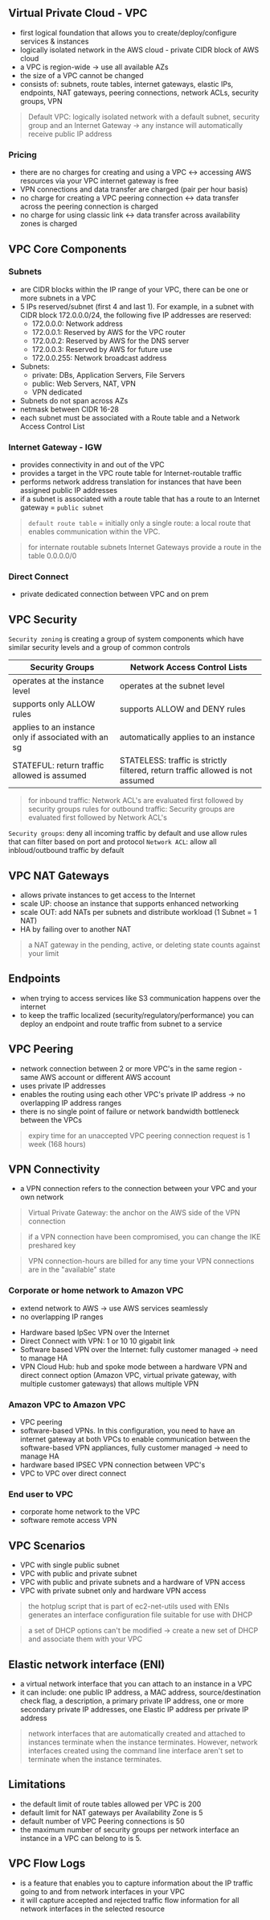 ## Virtual Private Cloud - VPC ##

- first logical foundation that allows you to create/deploy/configure services & instances
- logically isolated network in the AWS cloud - private CIDR block of AWS cloud
- a VPC is region-wide -> use all available AZs
- the size of a VPC cannot be changed
- consists of: subnets, route tables, internet gateways, elastic IPs, endpoints, NAT gateways, peering connections, network ACLs, security groups, VPN

> Default VPC: logically isolated network with a default subnet, security group and an Internet Gateway -> any instance will automatically receive public IP address

### Pricing ###
- there are no charges for creating and using a VPC <-> accessing AWS resources via your VPC internet gateway is free
- VPN connections and data transfer are charged (pair per hour basis)
- no charge for creating a VPC peering connection <->  data transfer across the peering connection is charged
- no charge for using classic link <-> data transfer across availability zones is charged

## VPC Core Components ##
### Subnets ###
- are CIDR blocks within the IP range of your VPC, there can be one or more subnets in a VPC
- 5 IPs reserved/subnet (first 4 and last 1). For example, in a subnet with CIDR block 172.0.0.0/24, the following five IP addresses are reserved:
  * 172.0.0.0: Network address
  * 172.0.0.1: Reserved by AWS for the VPC router
  * 172.0.0.2: Reserved by AWS for the DNS server
  * 172.0.0.3: Reserved by AWS for future use
  * 172.0.0.255: Network broadcast address
- Subnets:
  * private: DBs, Application Servers, File Servers
  * public: Web Servers, NAT, VPN
  * VPN dedicated
- Subnets do not span across AZs
- netmask between CIDR 16-28
- each subnet must be associated with a Route table and a Network Access Control List

### Internet Gateway - IGW ###
- provides connectivity in and out of the VPC
- provides a target in the VPC route table for Internet-routable traffic
- performs network address translation for instances that have been assigned public IP addresses
- if a subnet is associated with a route table that has a route to an Internet gateway = `public subnet`

> `default route table` = initially only a single route: a local route that enables communication within the VPC.

> for internate routable subnets Internet Gateways provide a route in the table 0.0.0.0/0

### Direct Connect ###
- private dedicated connection between VPC and on prem

## VPC Security ##

`Security zoning` is creating a group of system components which have similar security levels and a group of common controls

| Security Groups | Network Access Control Lists |
| --------------- | ---------------------------- |
| operates at the instance level | operates at the subnet level |
| supports only ALLOW rules | supports ALLOW and DENY rules |
| applies to an instance only if associated with an sg | automatically applies to an instance |
| STATEFUL: return traffic allowed is assumed | STATELESS: traffic is strictly filtered, return traffic allowed is not assumed |

> for inbound traffic: Network ACL's are evaluated first followed by security groups rules
> for outbound traffic: Security groups are evaluated first followed by Network ACL's

`Security groups`: deny all incoming traffic by default and use allow rules that can filter based on port and protocol
`Network ACL`: allow all inbloud/outbound traffic by default

## VPC NAT Gateways ##
- allows private instances to get access to the Internet
- scale UP: choose an instance that supports enhanced networking
- scale OUT: add NATs per subnets and distribute workload (1 Subnet = 1 NAT)
- HA by failing over to another NAT

> a NAT gateway in the pending, active, or deleting state counts against your limit

## Endpoints ##
- when trying to access services like S3 communication happens over the internet
- to keep the traffic localized (security/regulatory/performance) you can deploy an endpoint and route traffic from subnet to a service

## VPC Peering ##
- network connection between 2 or more VPC's in the same region - same AWS account or different AWS account
- uses private IP addresses
- enables the routing using each other VPC's private IP address -> no overlapping IP address ranges
- there is no single point of failure or network bandwidth bottleneck between the VPCs

> expiry time for an unaccepted VPC peering connection request is 1 week (168 hours)

## VPN Connectivity ##
- a VPN connection refers to the connection between your VPC and your own network

> Virtual Private Gateway: the anchor on the AWS side of the VPN connection

> if a VPN connection have been compromised, you can change the IKE preshared key

> VPN connection-hours are billed for any time your VPN connections are in the "available" state

### Corporate or home network to Amazon VPC ###
- extend network to AWS -> use AWS services seamlessly
- no overlapping IP ranges

+ Hardware based IpSec VPN over the Internet
+ Direct Connect with VPN: 1 or 10 10 gigabit link
+ Software based VPN over the Internet: fully customer managed -> need to manage HA
+ VPN Cloud Hub: hub and spoke mode between a hardware VPN and direct connect option (Amazon VPC, virtual private gateway, with multiple customer gateways) that allows multiple VPN

### Amazon VPC to Amazon VPC ###
+ VPC peering
+ software-based VPNs. In this configuration, you need to have an internet gateway at both VPCs to enable communication between the software-based VPN appliances, fully customer managed -> need to manage HA
+ hardware based IPSEC VPN connection between VPC's
+ VPC to VPC over direct connect

### End user to VPC ###
+ corporate home network to the VPC
+ software remote access VPN

## VPC Scenarios ##
- VPC with single public subnet
- VPC with public and private subnet
- VPC with public and private subnets and a hardware of VPN access
- VPC with private subnet only and hardware VPN access

> the hotplug script that is part of ec2-net-utils used with ENIs generates an interface configuration file suitable for use with DHCP

> a set of DHCP options can't be modified -> create a new set of DHCP and associate them with your VPC

## Elastic network interface (ENI) ##
- a virtual network interface that you can attach to an instance in a VPC
- it can include: one public IP address, a MAC address,  source/destination check flag, a description, a primary private IP address, one or more secondary private IP addresses, one Elastic IP address per private IP address

> network interfaces that are automatically created and attached to instances terminate when the instance terminates. However, network interfaces created using the command line interface aren't set to terminate when the instance terminates.

## Limitations ##
- the default limit of route tables allowed per VPC is 200
- default limit for NAT gateways per Availability Zone is 5
- default number of VPC Peering connections is 50
- the maximum number of security groups per network interface an instance in a VPC can belong to is 5.

## VPC Flow Logs ##
- is a feature that enables you to capture information about the IP traffic going to and from network interfaces in your VPC
- it will capture accepted and rejected traffic flow information for all network interfaces in the selected resource
